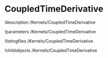 <!-- MOOSE Documentation Stub: Remove this when content is added. -->

# CoupledTimeDerivative
!description /Kernels/CoupledTimeDerivative

!parameters /Kernels/CoupledTimeDerivative

!listingfiles /Kernels/CoupledTimeDerivative

!childobjects /Kernels/CoupledTimeDerivative
